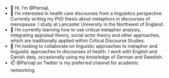- 👋 Hi, I’m @Pernajl,
- 👀 I’m interested in health care discourses from a linguistics perspective. Currently writing my PhD thesis about metaphors in discourses of menopause. I study at Lancaster University in the Northwest of England. 
- 🌱 I’m currently learning how to use critical metaphor analysis, integrating appraisal theory, social actor theory and other approaches, which are traditionally applied within Critical Discourse Studies. 
- 💞️ I’m looking to collaborate on linguistic approaches to metaphor and linguistic approaches to discourses of health. I work with English and Danish data, occasionally using my knowledge of German and Swedish.
- 📫 @Pernajl on Twitter is my preferred channel for academic networking.
